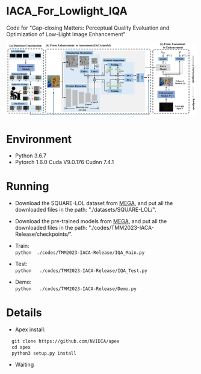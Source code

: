 # IACA_For_Lowlight_IQA
Code for "Gap-closing Matters: Perceptual Quality Evaluation and  Optimization of Low-Light Image Enhancement"  
  
![image](datasets/SQUARE-LOL/flow.jpg)


# Environment
* Python 3.6.7
* Pytorch 1.6.0  Cuda V9.0.176 Cudnn 7.4.1

# Running
* Download the SQUARE-LOL dataset from [MEGA](https://pan.baidu.com/s/1pyl5Yz4opPdoACnqSWLXsw), and put all the downloaded files in the path: "./datasets/SQUARE-LOL/".
* Download the pre-trained models from [MEGA](https://mega.nz/folder/uW4SkaDb#enjhde7PU0YHzYxn8O4ZIg), and put all the downloaded files in the path: "./codes/TMM2023-IACA-Release/checkpoints/".

* Train:  
  `python  ./codes/TMM2023-IACA-Release/IQA_Main.py`

* Test:  
  `python   ./codes/TMM2023-IACA-Release/IQA_Test.py`
    
* Demo:    
   `python   ./codes/TMM2023-IACA-Release/Demo.py`
   
# Details
* Apex install:
```
  git clone https://github.com/NVIDIA/apex
  cd apex
  python3 setup.py install
```
* Waiting

